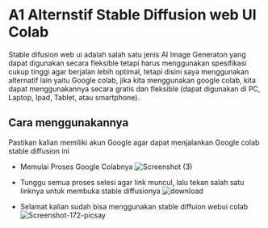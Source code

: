 # A1 Alternstif Stable Diffusion web UI Colab
Stable difusion web ui adalah salah satu jenis AI Image Generaton yang dapat digunakan secara fleksible tetapi harus menggunakan spesifikasi cukup tinggi agar berjalan lebih optimal, tetapi disini saya menggunakan alternatif lain yaitu Google colab, jika kita menggunakan google colab, kita dapat menggunakannya secara gratis dan fleksible (dapat digunakan di PC, Laptop, Ipad, Tablet, atau smartphone).

## Cara menggunakannya
Pastikan kalian memiliki akun Google agar dapat menjalankan Google colab stable diffusion ini
- Memulai Proses Google Colabnya
![Screenshot (3)](https://github.com/user-attachments/assets/65f75ff3-8c19-4d78-8a54-01a711f7f62f)

- Tunggu semua proses selesi agar link muncul, lalu tekan salah satu linknya untuk membuka stable diffusionya
![download](https://github.com/user-attachments/assets/5e6cf2cf-a044-4a9d-9e58-45f9e0e10a27)

- Selamat kalian sudah bisa menggunakan stable diffuion webui colab
  ![Screenshot-172-picsay](https://github.com/user-attachments/assets/d07bd1ac-493d-4590-8f0e-a15284124730)
